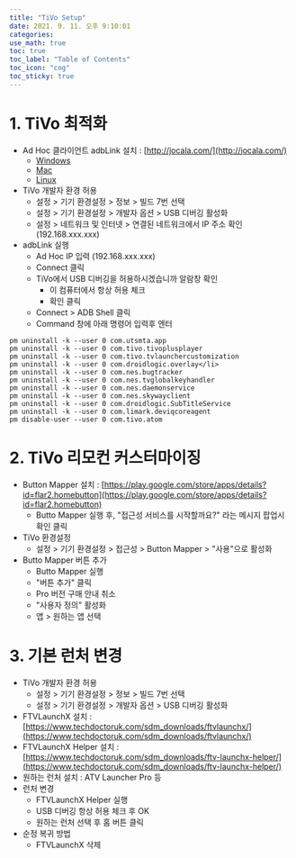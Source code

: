 ```yaml
---
title: "TiVo Setup"
date: 2021. 9. 11. 오후 9:10:01
categories:
use_math: true
toc: true
toc_label: "Table of Contents"
toc_icon: "cog"
toc_sticky: true
---
```


[comment]: <> (포스트 화면 넓게 설정하고 싶을 때 추가, classes: wide)

# 1. TiVo 최적화
* Ad Hoc 클라이언트 adbLink 설치 : [http://jocala.com/](http://jocala.com/)
  * [Windows](http://jocala.com/downloads/adblw43.exe)
  * [Mac](http://jocala.com/downloads/adblm43.dmg)
  * [Linux](http://jocala.com/downloads/adbll43.zip)
* TiVo 개발자 환경 허용
  * 설정 > 기기 환경설정 > 정보 > 빌드 7번 선택
  * 설정 > 기기 환경설정 > 개발자 옵션 > USB 디버깅 활성화
  * 설정 > 네트워크 및 인터넷 > 연결된 네트워크에서 IP 주소 확인 (192.168.xxx.xxx)
* adbLink 실행
  * Ad Hoc IP 입력 (192.168.xxx.xxx)
  * Connect 클릭
  * TiVo에서 USB 디버깅을 허용하시겠습니까 알람창 확인
    * 이 컴퓨터에서 항상 허용 체크
    * 확인 클릭
  * Connect > ADB Shell 클릭
  * Command 창에 아래 명령어 입력후 엔터
```
pm uninstall -k --user 0 com.utsmta.app
pm uninstall -k --user 0 com.tivo.tivoplusplayer
pm uninstall -k --user 0 com.tivo.tvlaunchercustomization
pm uninstall -k --user 0 com.droidlogic.overlay</li>
pm uninstall -k --user 0 com.nes.bugtracker
pm uninstall -k --user 0 com.nes.tvglobalkeyhandler
pm uninstall -k --user 0 com.nes.daemonservice
pm uninstall -k --user 0 com.nes.skywayclient
pm uninstall -k --user 0 com.droidlogic.SubTitleService
pm uninstall -k --user 0 com.limark.deviqcoreagent
pm disable-user --user 0 com.tivo.atom
```

# 2. TiVo 리모컨 커스터마이징
* Button Mapper 설치 : [https://play.google.com/store/apps/details?id=flar2.homebutton](https://play.google.com/store/apps/details?id=flar2.homebutton)
  * Butto Mapper 실행 후, "접근성 서비스를 시작할까요?" 라는 메시지 팝업시 확인 클릭
* TiVo 환경설정
  * 설정 > 기기 환경설정 > 접근성 > Button Mapper > "사용"으로 활성화
* Butto Mapper 버튼 추가
  * Butto Mapper 실행
  * "버튼 추가" 클릭
  * Pro 버전 구매 안내 취소
  * "사용자 정의" 활성화
  * 앱 > 원하는 앱 선택

# 3. 기본 런처 변경
* TiVo 개발자 환경 허용
  * 설정 > 기기 환경설정 > 정보 > 빌드 7번 선택
  * 설정 > 기기 환경설정 > 개발자 옵션 > USB 디버깅 활성화
* FTVLaunchX 설치 : [https://www.techdoctoruk.com/sdm_downloads/ftvlaunchx/](https://www.techdoctoruk.com/sdm_downloads/ftvlaunchx/)
* FTVLaunchX Helper 설치 : [https://www.techdoctoruk.com/sdm_downloads/ftv-launchx-helper/](https://www.techdoctoruk.com/sdm_downloads/ftv-launchx-helper/)
* 원하는 런처 설치 : ATV Launcher Pro 등
* 런처 변경
  * FTVLaunchX Helper 실행
  * USB 디버깅 항상 허용 체크 후 OK
  * 원하는 런처 선택 후 홈 버튼 클릭
* 순정 복귀 방법
  * FTVLaunchX 삭제
